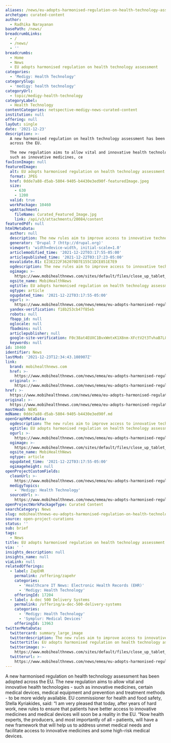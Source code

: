 ```yaml
---
aliases: /news/eu-adopts-harmonised-regulation-on-health-technology-assessment
archetype: curated-content
author:
  - Radhika Narayanan
basePath: /news/
breadcrumbLinks:
  - /
  - /news/
  - ''
breadcrumbs:
  - Home
  - News
  - EU adopts harmonised regulation on health technology assessment
categories:
  - 'Medigy: Health Technology'
categorySlug:
  - 'medigy: health technology'
categoryUrl:
  - topic/medigy-health-technology
categoryLabel:
  - Health Technology
contentCategories: netspective-medigy-news-curated-content
institution: null
offering: null
layOut: single
date: '2021-12-23'
description: >-
  A new harmonised regulation on health technology assessment has been adopted
  across the EU.

  The new regulation aims to allow vital and innovative health technologies -
  such as innovative medicines, ce
favIconImage: null
featuredImage:
  alt: EU adopts harmonised regulation on health technology assessment
  format: JPEG
  href: 0dde7a88-d5ab-5804-9405-b4430e3ed90f-featuredImage.jpeg
  size:
    - 630
    - 1200
  valid: true
  workPackage: 10460
  wpAttachment:
    fileName: Curated_Featured_Image.jpg
    link: /api/v3/attachments/20084/content
featuredPdf: null
htmlMetaData:
  author: null
  description: The new rules aim to improve access to innovative technologies.
  generator: 'Drupal 7 (http://drupal.org)'
  viewport: 'width=device-width, initial-scale=1.0'
  articlemodified_time: '2021-12-22T03:17:55-05:00'
  articlepublished_time: '2021-12-22T03:17:23-05:00'
  msvalidate.01: E23E222F362070D7E155C1DCE851E7E9
  ogdescription: The new rules aim to improve access to innovative technologies.
  ogimage: >-
    https://www.mobihealthnews.com/sites/default/files/close_up_tablet_web_xl-1084395214_3_0.jpg
  ogsite_name: MobiHealthNews
  ogtitle: EU adopts harmonised regulation on health technology assessment
  ogtype: article
  ogupdated_time: '2021-12-22T03:17:55-05:00'
  ogurl: >-
    https://www.mobihealthnews.com/news/emea/eu-adopts-harmonised-regulation-health-technology-assessment
  yandex-verification: f18b253cb47f85eb
  robots: null
  fbapp_id: null
  oglocale: null
  fbadmins: null
  articlepublisher: null
  google-site-verification: F0c38at4EUXC1BvxWmtxK1X8nm-XFctV2t3TvhaB7L8
  keywords: null
id: 10460
identifier: News
lastMod: '2021-12-23T12:34:43.108907Z'
link:
  brand: mobihealthnews.com
  href: >-
    https://www.mobihealthnews.com/news/emea/eu-adopts-harmonised-regulation-health-technology-assessment
  original: >-
    https://www.mobihealthnews.com/news/emea/eu-adopts-harmonised-regulation-health-technology-assessment
href: >-
  https://www.mobihealthnews.com/news/emea/eu-adopts-harmonised-regulation-health-technology-assessment
original: >-
  https://www.mobihealthnews.com/news/emea/eu-adopts-harmonised-regulation-health-technology-assessment
mastHead: NEWS
mdName: 0dde7a88-d5ab-5804-9405-b4430e3ed90f.md
openGraphMetaData:
  ogdescription: The new rules aim to improve access to innovative technologies.
  ogtitle: EU adopts harmonised regulation on health technology assessment
  ogurl: >-
    https://www.mobihealthnews.com/news/emea/eu-adopts-harmonised-regulation-health-technology-assessment
  ogimage: >-
    https://www.mobihealthnews.com/sites/default/files/close_up_tablet_web_xl-1084395214_3_0.jpg
  ogsite_name: MobiHealthNews
  ogtype: article
  ogupdated_time: '2021-12-22T03:17:55-05:00'
  ogimageheight: null
openProjectCustomFields:
  cleanUrl: >-
    https://www.mobihealthnews.com/news/emea/eu-adopts-harmonised-regulation-health-technology-assessment
  medigyTopics:
    - 'Medigy: Health Technology'
  sourceUrl: >-
    https://www.mobihealthnews.com/news/emea/eu-adopts-harmonised-regulation-health-technology-assessment
openProjectWorkPackageType: Curated Content
searchCategory: News
slug: mobihealthnews-eu-adopts-harmonised-regulation-on-health-technology-assessment
source: open-project-curations
status: ''
sub: brief
tags:
  - News
title: EU adopts harmonised regulation on health technology assessment
via: ' '
insights_description: null
insights_name: null
viaLink: null
relatedOfferings:
  - label: ZapEHR
    permalink: /offering/zapehr
    categories:
      - 'Healthcare IT News: Electronic Health Records (EHR)'
      - 'Medigy: Health Technology'
    offeringId: 17204
  - label: A-dec 500 Delivery Systems
    permalink: /offering/a-dec-500-delivery-systems
    categories:
      - 'Medigy: Health Technology'
      - 'Symplur: Medical Devices'
    offeringId: 13963
twitterMetaData:
  twittercard: summary_large_image
  twitterdescription: The new rules aim to improve access to innovative technologies.
  twittertitle: EU adopts harmonised regulation on health technology assessment
  twitterimage: >-
    https://www.mobihealthnews.com/sites/default/files/close_up_tablet_web_xl-1084395214_3_0.jpg
  twitterurl: >-
    https://www.mobihealthnews.com/news/emea/eu-adopts-harmonised-regulation-health-technology-assessment
---
```

<p>A new harmonised regulation on health technology assessment has been adopted across the EU.
The new regulation aims to allow vital and innovative health technologies - such as innovative medicines, certain medical devices, medical equipment and prevention and treatment methods - to be more widely available.
EU commissioner for health and food safety, Stella Kyriakides, said: “I am very pleased that today, after years of hard work, new rules to ensure that patients have better access to innovative medicines and medical devices will soon be a reality in the EU.
“Now health experts, the producers, and most importantly of all – patients, will have a new framework that will help us to address unmet medical needs and facilitate access to innovative medicines and some high-risk medical devices.</p>